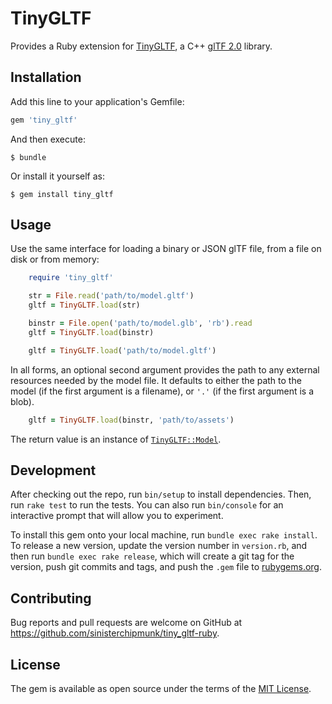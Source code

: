 # TinyGLTF

Provides a Ruby extension for [TinyGLTF](https://github.com/syoyo/tinygltf),
a C++ [glTF 2.0](https://github.com/khronosGroup/glTF) library.

## Installation

Add this line to your application's Gemfile:

```ruby
gem 'tiny_gltf'
```

And then execute:

    $ bundle

Or install it yourself as:

    $ gem install tiny_gltf

## Usage

Use the same interface for loading a binary or JSON glTF file, from a file on
disk or from memory:

```ruby
    require 'tiny_gltf'

    str = File.read('path/to/model.gltf')
    gltf = TinyGLTF.load(str)

    binstr = File.open('path/to/model.glb', 'rb').read
    gltf = TinyGLTF.load(binstr)

    gltf = TinyGLTF.load('path/to/model.gltf')
```

In all forms, an optional second argument provides the path to any external
resources needed by the model file. It defaults to either the path to the
model (if the first argument is a filename), or `'.'` (if the first argument
is a blob).

```ruby
    gltf = TinyGLTF.load(binstr, 'path/to/assets')
```

The return value is an instance of
[`TinyGLTF::Model`](https://www.rubydoc.info/github/sinisterchipmunk/tiny_gltf-ruby/TinyGLTF/Model).

## Development

After checking out the repo, run `bin/setup` to install dependencies. Then, run `rake test` to run the tests. You can also run `bin/console` for an interactive prompt that will allow you to experiment.

To install this gem onto your local machine, run `bundle exec rake install`. To release a new version, update the version number in `version.rb`, and then run `bundle exec rake release`, which will create a git tag for the version, push git commits and tags, and push the `.gem` file to [rubygems.org](https://rubygems.org).

## Contributing

Bug reports and pull requests are welcome on GitHub at https://github.com/sinisterchipmunk/tiny_gltf-ruby.

## License

The gem is available as open source under the terms of the [MIT License](https://opensource.org/licenses/MIT).
